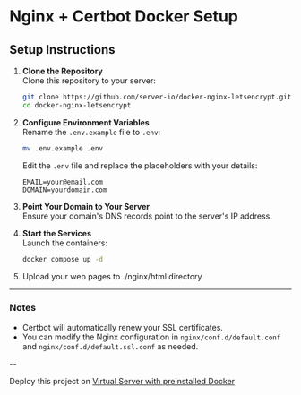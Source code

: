 # Nginx + Certbot Docker Setup

## Setup Instructions

1. **Clone the Repository**  
   Clone this repository to your server:

   ```bash
   git clone https://github.com/server-io/docker-nginx-letsencrypt.git
   cd docker-nginx-letsencrypt
   ```

2. **Configure Environment Variables**  
   Rename the `.env.example` file to `.env`:

   ```bash
   mv .env.example .env
   ```

   Edit the `.env` file and replace the placeholders with your details:

   ```env
   EMAIL=your@email.com
   DOMAIN=yourdomain.com
   ```

3. **Point Your Domain to Your Server**  
   Ensure your domain's DNS records point to the server's IP address.

4. **Start the Services**  
   Launch the containers:

   ```bash
   docker compose up -d
   ```

5. Upload your web pages to ./nginx/html directory

---

### Notes
- Certbot will automatically renew your SSL certificates.  
- You can modify the Nginx configuration in `nginx/conf.d/default.conf` and `nginx/conf.d/default.ssl.conf` as needed.

--

Deploy this project on [Virtual Server with preinstalled Docker](https://serverio.io/vps_docker)
